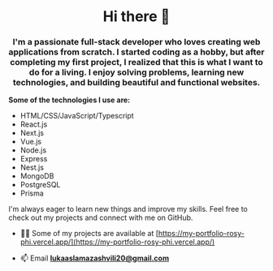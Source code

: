 <h1 align="center">Hi there 👋</h1>
<h3 align="center">I'm a passionate full-stack developer who loves creating web applications from scratch. I started coding as a hobby, but after completing my first project, I realized that this is what I want to do for a living. I enjoy solving problems, learning new technologies, and building beautiful and functional websites. </h3>

<b>Some of the technologies I use are:</b>
- HTML/CSS/JavaScript/Typescript
- React.js
- Next.js
- Vue.js
- Node.js
- Express
- Nest.js
- MongoDB
- PostgreSQL
- Prisma

<p>I'm always eager to learn new things and improve my skills. Feel free to check out my projects and connect with me on GitHub.</p>

- 👨‍💻 Some of my projects are available at [https://my-portfolio-rosy-phi.vercel.app/](https://my-portfolio-rosy-phi.vercel.app/)

- 📫 Email **lukaaslamazashvili20@gmail.com**

